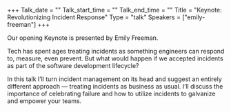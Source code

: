 +++
Talk_date = ""
Talk_start_time = ""
Talk_end_time = ""
Title = "Keynote: Revolutionizing Incident Response"
Type = "talk"
Speakers = ["emily-freeman"]
+++

Our opening Keynote is presented by Emily Freeman.

Tech has spent ages treating incidents as something engineers can respond to, measure, even prevent. But what would happen if we accepted incidents as part of the software development lifecycle? 

In this talk I’ll turn incident management on its head and suggest an entirely different approach — treating incidents as business as usual. I’ll discuss the importance of celebrating failure and how to utilize incidents to galvanize and empower your teams.
